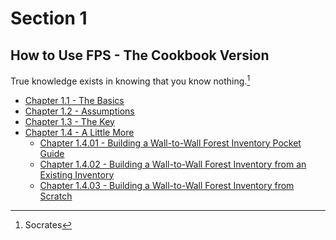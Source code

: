 # Section 1

## How to Use FPS - The Cookbook Version

True knowledge exists in knowing that you know nothing.[^1]

[^1]:Socrates

- [Chapter 1.1 - The Basics](chapter_1_1_the_basics.md)
- [Chapter 1.2 - Assumptions](chapter_1_2_assumptions.md)
- [Chapter 1.3 - The Key](chapter_1_3_the_key.md)
- [Chapter 1.4 - A Little More](chapter_1_4_00_a_little_more.md)
  - [Chapter 1.4.01 - Building a Wall-to-Wall Forest Inventory Pocket Guide](chapter_1_4_01_building_a_wall-to-wall_forest_inventory_pocket_guide.md)
  - [Chapter 1.4.02 - Building a Wall-to-Wall Forest Inventory from an Existing Inventory](chapter_1_4_02_building_a_wall-to-wall_forest_inventory_from_an_existing_inventory.md)
  - [Chapter 1.4.03 - Building a Wall-to-Wall Forest Inventory from Scratch](chapter_1_4_03_building_a_wall-to-wall_forest_inventory_from_scratch.md)
